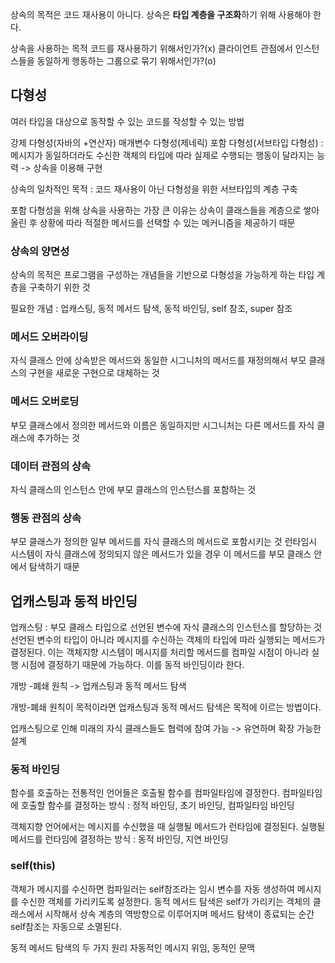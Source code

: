 
상속의 목적은 코드 재사용이 아니다. 상속은 **타입 계층을 구조화**하기 위해 사용해야 한다.

상속을 사용하는 목적
코드를 재사용하기 위해서인가?(x)
클라이언트 관점에서 인스턴스들을 동일하게 행동하는 그룹으로 묶기 위해서인가?(o)

## 다형성
여러 타입을 대상으로 동작할 수 있는 코드를 작성할 수 있는 방법

강제 다형성(자바의 +연산자)
매개변수 다형성(제네릭)
포함 다형성(서브타입 다형성) : 메시지가 동일하더라도 수신한 객체의 타입에 따라 실제로 수행되는 행동이 달라지는 능력 -> 상속을 이용해 구현

상속의 일차적인 목적 : 코드 재사용이 아닌 다형성을 위한 서브타입의 계층 구축

포함 다형성을 위해 상속을 사용하는 가장 큰 이유는 상속이 클래스들을 계층으로 쌓아 올린 후 상황에 따라 적절한 메서드를 선택할 수 있는 메커니즘을 제공하기 때문

### 상속의 양면성
상속의 목적은 프로그램을 구성하는 개념들을 기반으로 다형성을 가능하게 하는 타입 계층을 구축하기 위한 것

필요한 개념 : 업캐스팅, 동적 메서드 탐색, 동적 바인딩, self 참조, super 참조

### 메서드 오버라이딩
자식 클래스 안에 상속받은 메서드와 동일한 시그니처의 메서드를 재정의해서 부모 클래스의 구현을 새로운 구현으로 대체하는 것

### 메서드 오버로딩
부모 클래스에서 정의한 메서드와 이름은 동일하지만 시그니처는 다른 메서드를 자식 클래스에 추가하는 것

### 데이터 관점의 상속
자식 클래스의 인스턴스 안에 부모 클래스의 인스턴스를 포함하는 것

### 행동 관점의 상속
부모 클래스가 정의한 일부 메서드를 자식 클래스의 메서드로 포함시키는 것
런타임시 시스템이 자식 클래스에 정의되지 않은 메서드가 있을 경우 이 메서드를 부모 클래스 안에서 탐색하기 때문

## 업캐스팅과 동적 바인딩
업캐스팅 : 부모 클래스 타입으로 선언된 변수에 자식 클래스의 인스턴스를 할당하는 것
선언된 변수의 타입이 아니라 메시지를 수신하는 객체의 타입에 따라 실행되는 메서드가 결정된다. 이는 객체지향 시스템이 메시지를 처리할 메서드를 컴파일 시점이 아니라 실행 시점에 결정하기 때문에 가능하다. 이를 동적 바인딩이라 한다.

개방 -폐쇄 원칙 -> 업캐스팅과 동적 메서드 탐색

개방-폐쇄 원칙이 목적이라면 업캐스팅과 동적 메서드 탐색은 목적에 이르는 방법이다.

업캐스팅으로 인해 미래의 자식 클래스들도 협력에 참여 가능 -> 유연하며 확장 가능한 설계

### 동적 바인딩
함수를 호출하는 전통적인 언어들은 호출될 함수를 컴파일타임에 결정한다.
컴파일타임에 호출할 함수를 결정하는 방식 : 정적 바인딩, 초기 바인딩, 컴파일타임 바인딩

객체지향 언어에서는 메시지를 수신했을 때 실행될 메서드가 런타임에 결정된다.
실행될 메서드를 런타임에 결정하는 방식 : 동적 바인딩, 지연 바인딩

### self(this)
객체가 메시지를 수신하면 컴파일러는 self참조라는 임시 변수를 자동 생성하여 메시지를 수신한 객체를 가리키도록 설정한다. 동적 메서드 탐색은 self가 가리키는 객체의 클래스에서 시작해서 상속 계층의 역방향으로 이루어지며 메서드 탐색이 종료되는 순간 self참조는 자동으로 소멸된다.

동적 메서드 탐색의 두 가지 원리
자동적인 메시지 위임, 동적인 문맥